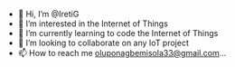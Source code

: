 - 👋 Hi, I’m @IretiG
- 👀 I’m interested in the Internet of Things
- 🌱 I’m currently learning to code the Internet of Things
- 💞️ I’m looking to collaborate on any IoT project
- 📫 How to reach me oluponagbemisola33@gmail.com...

<!---
IretiG/IretiG is a ✨ special ✨ repository because its `README.md` (this file) appears on your GitHub profile.
You can click the Preview link to take a look at your changes.
--->

